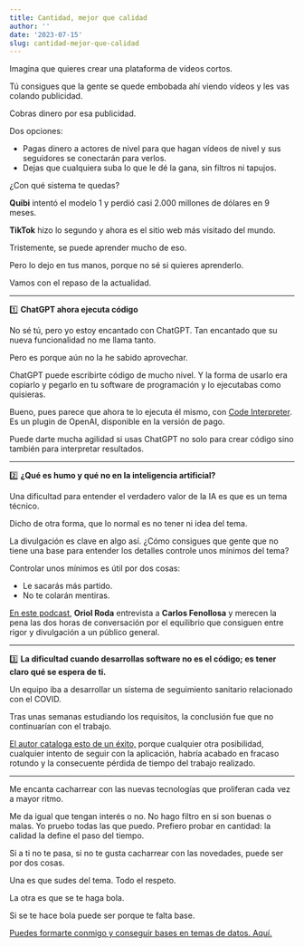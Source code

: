 ```yaml
---
title: Cantidad, mejor que calidad
author: ''
date: '2023-07-15'
slug: cantidad-mejor-que-calidad
---
```



Imagina que quieres crear una plataforma de vídeos cortos. 

Tú consigues que la gente se quede embobada ahí viendo vídeos y les vas colando publicidad. 

Cobras dinero por esa publicidad.

Dos opciones:

- Pagas dinero a actores de nivel para que hagan vídeos de nivel y sus seguidores se conectarán para verlos. 
- Dejas que cualquiera suba lo que le dé la gana, sin filtros ni tapujos. 

¿Con qué sistema te quedas?

**Quibi** intentó el modelo 1 y perdió casi 2.000 millones de dólares en 9 meses. 

**TikTok** hizo lo segundo y ahora es el sitio web más visitado del mundo.

Tristemente, se puede aprender mucho de eso. 

Pero lo dejo en tus manos, porque no sé si quieres aprenderlo. 

Vamos con el repaso de la actualidad.

***

1️⃣ **ChatGPT ahora ejecuta código**

No sé tú, pero yo estoy encantado con ChatGPT. Tan encantado que su nueva funcionalidad no me llama tanto. 

Pero es porque aún no la he sabido aprovechar. 

ChatGPT puede escribirte código de mucho nivel. Y la forma de usarlo era copiarlo y pegarlo en tu software de programación y lo ejecutabas como quisieras. 

Bueno, pues parece que ahora te lo ejecuta él mismo, con [Code Interpreter](https://twitter.com/OpenAI/status/1677015057316872192?s=20). Es un plugin de OpenAI, disponible en la versión de pago.

Puede darte mucha agilidad si usas ChatGPT no solo para crear código sino también para interpretar resultados.

***


2️⃣ **¿Qué es humo y qué no en la inteligencia artificial?**

Una dificultad para entender el verdadero valor de la IA es que es un tema técnico. 

Dicho de otra forma, que lo normal es no tener ni idea del tema.

La divulgación es clave en algo así. ¿Cómo consigues que gente que no tiene una base para entender los detalles controle unos mínimos del tema?

Controlar unos mínimos es útil por dos cosas:

- Le sacarás más partido. 
- No te colarán mentiras.

[En este podcast,](https://www.oriolroda.com/p/14-carlos-fenollosa-y-la-supremacia#details) **Oriol Roda** entrevista a **Carlos Fenollosa** y merecen la pena las dos horas de conversación por el equilibrio que consiguen entre rigor y divulgación a un público general.

***


3️⃣ **La dificultad cuando desarrollas software no es el código; es tener claro qué se espera de ti.**

Un equipo iba a desarrollar un sistema de seguimiento sanitario relacionado con el COVID.

Tras unas semanas estudiando los requisitos, la conclusión fue que no continuarían con el trabajo. 

[El autor cataloga esto de un éxito,](https://stackoverflow.blog/2023/06/26/the-hardest-part-of-building-software-is-not-coding-its-requirements/) porque cualquier otra posibilidad, cualquier intento de seguir con la aplicación, habría acabado en fracaso rotundo y la consecuente pérdida de tiempo del trabajo realizado.

***

Me encanta cacharrear con las nuevas tecnologías que proliferan cada vez a mayor ritmo.

Me da igual que tengan interés o no. No hago filtro en si son buenas o malas. Yo pruebo todas las que puedo. Prefiero probar en cantidad: la calidad la define el paso del tiempo. 

Si a ti no te pasa, si no te gusta cacharrear con las novedades, puede ser por dos cosas. 

Una es que sudes del tema. Todo el respeto.

La otra es que se te haga bola. 

Si se te hace bola puede ser porque te falta base.

[Puedes formarte conmigo y conseguir bases en temas de datos. Aquí.](https://leonardohansa.com/de-excel-a-r/)




